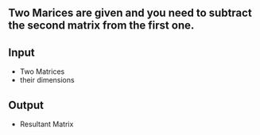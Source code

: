 ## Two Marices are given and you need to subtract the second matrix from the first one.

## Input
- Two Matrices
- their dimensions

## Output
- Resultant Matrix
